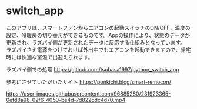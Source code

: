 # switch_app

このアプリは、スマートフォンからエアコンの起動スイッチのON/OFF、温度の設定、冷暖房の切り替えができるものです。Appの操作により、状態のデータが更新され、ラズパイ側が更新されたデータに反応する仕組みとなっています。
ラズパイさえ電源をつけておけば外出中でもエアコンを起動できますので、帰宅時には快適な室温で出迎えられます。

ラズパイ側での処理
https://github.com/tsubasa1997/python_switch_app

参考にさせていただいたサイト
https://ponkichi.blog/smart-remocon/



https://user-images.githubusercontent.com/96885280/231923365-0efd8a98-02f6-4050-be4d-7d8225dc4d70.mp4

